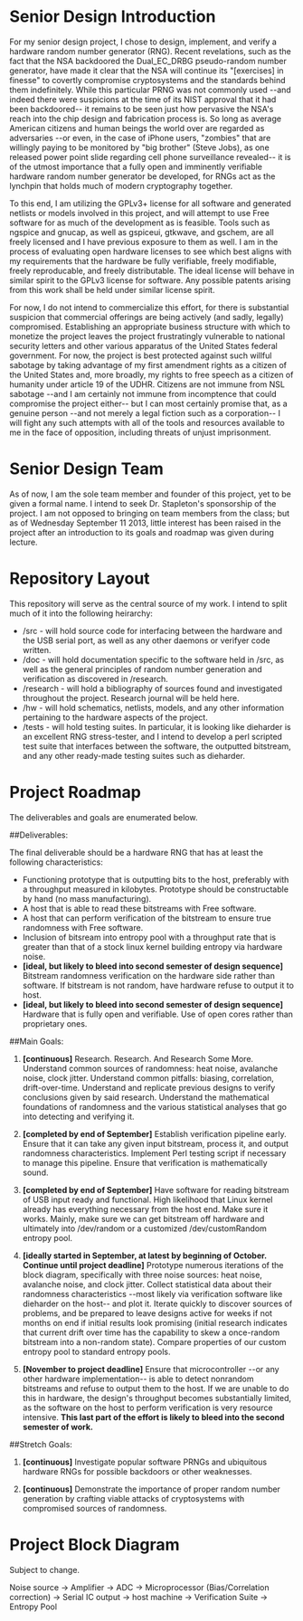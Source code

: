 Senior Design Introduction
==========================

For my senior design project, I chose to design, implement, and verify a 
hardware random number generator (RNG). Recent revelations, such as the fact
that the NSA backdoored the Dual\_EC\_DRBG pseudo-random number generator, have
made it clear that the NSA will continue its "[exercises] in finesse" to
covertly compromise cryptosystems and the standards behind them indefinitely.
While this particular PRNG was not commonly used --and indeed there were
suspicions at the time of its NIST approval that it had been backdoored-- it
remains to be seen just how pervasive the NSA's reach into the chip design and
fabrication process is. So long as average American citizens and human beings
the world over are regarded as adversaries --or even, in the case of iPhone
users, "zombies" that are willingly paying to be monitored by "big brother"
(Steve Jobs), as one released power point slide regarding cell phone
surveillance revealed-- it is of the utmost importance that a fully open and
imminently verifiable hardware random number generator be developed, for RNGs
act as the lynchpin that holds much of modern cryptography together.

To this end, I am utilizing the GPLv3+ license for all software and generated
netlists or models involved in this project, and will attempt to use Free
software for as much of the development as is feasible. Tools such as ngspice 
and gnucap, as well as gspiceui, gtkwave, and gschem, are all freely licensed
and I have previous exposure to them as well. I am in the process of evaluating
open hardware licenses to see which best aligns with my requirements that the
hardware be fully verifiable, freely modifiable, freely reproducable, and
freely distributable. The ideal license will behave in similar spirit to the
GPLv3 license for software. Any possible patents arising from this work shall
be held under similar license spirit.

For now, I do not intend to commercialize this effort, for there is substantial
suspicion that commercial offerings are being actively (and sadly, legally)
compromised. Establishing an appropriate business structure with which to
monetize the project leaves the project frustratingly vulnerable to national
security letters and other various apparatus of the United States federal
government. For now, the project is best protected against such willful
sabotage by taking advantage of my first amendment rights as a citizen of the
United States and, more broadly, my rights to free speech as a citizen of
humanity under article 19 of the UDHR. Citizens are not immune from NSL
sabotage --and I am certainly not immune from incomptence that could compromise
the project either-- but I can most certainly promise that, as a genuine person
--and not merely a legal fiction such as a corporation-- I will fight any such
attempts with all of the tools and resources available to me in the face of
opposition, including threats of unjust imprisonment.

Senior Design Team
==================

As of now, I am the sole team member and founder of this project, yet to be 
given a formal name. I intend to seek Dr. Stapleton's sponsorship of the 
project. I am not opposed to bringing on team members from the class; but 
as of Wednesday September 11 2013, little interest has been raised in the 
project after an introduction to its goals and roadmap was given during 
lecture. 

Repository Layout
=================

This repository will serve as the central source of my work. I intend to split 
much of it into the following heirarchy:

* /src - will hold source code for interfacing between the hardware and the USB
  serial port, as well as any other daemons or verifyer code written.
* /doc - will hold documentation specific to the software held in /src, as well
  as the general principles of random number generation and verification as
discovered in /research.
* /research - will hold a bibliography of sources found and investigated
  throughout the project. Research journal will be held here.
* /hw - will hold schematics, netlists, models, and any other information
  pertaining to the hardware aspects of the project.
* /tests - will hold testing suites. In particular, it is looking like
  dieharder is an excellent RNG stress-tester, and I intend to develop a perl
scripted test suite that interfaces between the software, the outputted
bitstream, and any other ready-made testing suites such as dieharder.

Project Roadmap
===============

The deliverables and goals are enumerated below.

##Deliverables:

The final deliverable should be a hardware RNG that has at least the following 
characteristics:

* Functioning prototype that is outputting bits to the host, preferably with a
  throughput measured in kilobytes. Prototype should be constructable by hand
(no mass manufacturing).
* A host that is able to read these bitstreams with Free software.
* A host that can perform verification of the bitstream to ensure true
  randomness with Free software.
* Inclusion of bitsream into entropy pool with a throughput rate that is
  greater than that of a stock linux kernel building entropy via hardware
  noise.
* **[ideal, but likely to bleed into second semester of design sequence]**
  Bitstream randomness verification on the hardware side rather than software.
If bitstream is not random, have hardware refuse to output it to host.
* **[ideal, but likely to bleed into second semester of design sequence]**
  Hardware that is fully open and verifiable. Use of open cores rather than
proprietary ones.

##Main Goals:

1. **[continuous]** Research. Research. And Research Some More. Understand
   common sources of randomness: heat noise, avalanche noise, clock jitter.
Understand common pitfalls: biasing, correlation, drift-over-time. Understand
and replicate previous designs to verify conclusions given by said research.
Understand the mathematical foundations of randomness and the various
statistical analyses that go into detecting and verifying it.

2. **[completed by end of September]** Establish verification pipeline early.
   Ensure that it can take any given input bitstream, process it, and output
randomness characteristics. Implement Perl testing script if necessary to
manage this pipeline. Ensure that verification is mathematically sound.

3. **[completed by end of September]** Have software for reading bitstream of
   USB input ready and functional.  High likelihood that Linux kernel already
has everything necessary from the host end. Make sure it works. Mainly, make
sure we can get bitstream off hardware and ultimately into /dev/random or a
customized /dev/customRandom entropy pool.

4. **[ideally started in September, at latest by beginning of October.
   Continue until project deadline]** Prototype numerous iterations of the
block diagram, specifically with three noise sources: heat noise, avalanche
noise, and clock jitter. Collect statistical data about their randomness
characteristics --most likely via verification software like dieharder on the
host-- and plot it.  Iterate quickly to discover sources of problems, and be
prepared to leave designs active for weeks if not months on end if initial
results look promising (initial research indicates that current drift over time
has the capability to skew a once-random bitstream into a non-random state).
Compare properties of our custom entropy pool to standard entropy pools.

5. **[November to project deadline]** Ensure that microcontroller --or any
   other hardware implementation-- is able to detect nonrandom bitstreams and
refuse to output them to the host. If we are unable to do this in hardware, the
design's throughput becomes substantially limited, as the software on the host
to perform verification is very resource intensive. **This last part of the
effort is likely to bleed into the second semester of work.**

##Stretch Goals:

1. **[continuous]** Investigate popular software PRNGs and ubiquitous hardware
   RNGs for possible backdoors or other weaknesses.

2. **[continuous]** Demonstrate the importance of proper random number
   generation by crafting viable attacks of cryptosystems with compromised
sources of randomness.

Project Block Diagram
=====================

Subject to change.

Noise source -> Amplifier -> ADC -> Microprocessor (Bias/Correlation correction) -> Serial IC output -> host machine -> Verification Suite -> Entropy Pool
